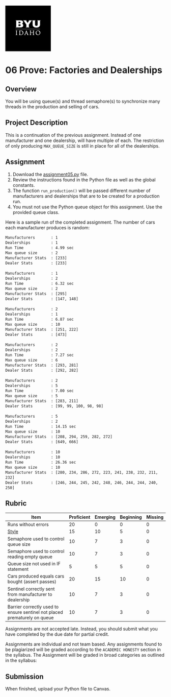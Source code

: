 ![](../../banner.png)

# 06 Prove: Factories and Dealerships

## Overview

You will be using queue(s) and thread semaphore(s) to synchronize many threads in the production and selling of cars.

## Project Description

This is a continuation of the previous assignment.  Instead of one manufacturer and one dealership, will have multiple of each.  The restriction of only producing `MAX_QUEUE_SIZE` is still in place for all of the dealerships.

## Assignment

1. Download the [assignment05.py](assignment05.py) file.
2. Review the instructions found in the Python file as well as the global constants.
4. The function `run_production()` will be passed different number of manufacturers and dealerships that are to be created for a production run.
5. You must not use the Python queue object for this assignment.  Use the provided queue class.

Here is a sample run of the completed assignment.  The number of cars each manufacturer produces is random:

```
Manufacturers       : 1
Dealerships         : 1
Run Time            : 4.99 sec
Max queue size      : 2
Manufacturer Stats  : [233]
Dealer Stats        : [233]

Manufacturers       : 1
Dealerships         : 2
Run Time            : 6.32 sec
Max queue size      : 2
Manufacturer Stats  : [295]
Dealer Stats        : [147, 148]

Manufacturers       : 2
Dealerships         : 1
Run Time            : 6.87 sec
Max queue size      : 10
Manufacturer Stats  : [251, 222]
Dealer Stats        : [473]

Manufacturers       : 2
Dealerships         : 2
Run Time            : 7.27 sec
Max queue size      : 6
Manufacturer Stats  : [293, 281]
Dealer Stats        : [292, 282]

Manufacturers       : 2
Dealerships         : 5
Run Time            : 7.00 sec
Max queue size      : 5
Manufacturer Stats  : [283, 211]
Dealer Stats        : [99, 99, 100, 98, 98]

Manufacturers       : 5
Dealerships         : 2
Run Time            : 14.15 sec
Max queue size      : 10
Manufacturer Stats  : [208, 294, 259, 282, 272]
Dealer Stats        : [649, 666]

Manufacturers       : 10
Dealerships         : 10
Run Time            : 26.36 sec
Max queue size      : 10
Manufacturer Stats  : [280, 234, 286, 272, 223, 241, 238, 232, 211, 232]
Dealer Stats        : [246, 244, 245, 242, 248, 246, 244, 244, 240, 250]
```


## Rubric

Item | Proficient | Emerging | Beginning | Missing
--- | --- | --- | --- | ---
Runs without errors | 20 | 0 | 0 | 0
[Style](../../style.md) | 15 | 10 | 5 | 0
Semaphore used to control queue size | 10 | 7 | 3 | 0
Semaphore used to control reading empty queue | 10 | 7 | 3 | 0
Queue size not used in IF statement | 5 | 5 | 5 | 0
Cars produced equals cars bought (assert passes) | 20 | 15 | 10 | 0
Sentinel correctly sent from manufacturer to dealership | 10 | 7 | 3 | 0
Barrier correctly used to ensure sentinel not placed prematurely on queue | 10 | 7 | 3 | 0

Assignments are not accepted late. Instead, you should submit what you have completed by the due date for partial credit.

Assignments are individual and not team based.  Any assignments found to be  plagiarized will be graded according to the `ACADEMIC HONESTY` section in the syllabus. The Assignment will be graded in broad categories as outlined in the syllabus:

## Submission

When finished, upload your Python file to Canvas.